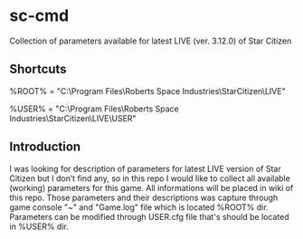 # sc-cmd
Collection of parameters available for latest LIVE (ver. 3.12.0) of Star Citizen

## Shortcuts
%ROOT% = "C:\Program Files\Roberts Space Industries\StarCitizen\LIVE"

%USER% = "C:\Program Files\Roberts Space Industries\StarCitizen\LIVE\USER"

## Introduction
I was looking for description of parameters for latest LIVE version of Star Citizen but I don’t find any, so in this repo I would like to collect all available (working) parameters for this game. All informations will be placed in wiki of this repo.
Those parameters and their descriptions was capture through game console "~" and "Game.log" file which is located %ROOT% dir. Parameters can be modified through USER.cfg file that's should be located in %USER% dir.
